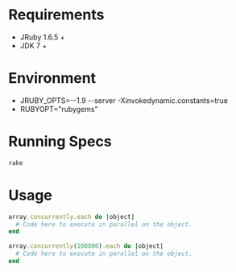Requirements
============
- JRuby 1.6.5 +
- JDK 7 +

Environment
===========
- JRUBY_OPTS=--1.9 --server -Xinvokedynamic.constants=true
- RUBYOPT="rubygems"

Running Specs
=============
```ruby
rake
```

Usage
=====
```ruby
array.concurrently.each do |object|
  # Code here to execute in parallel on the object.
end

array.concurrently(100000).each do |object|
  # Code here to execute in parallel on the object.
end
```
